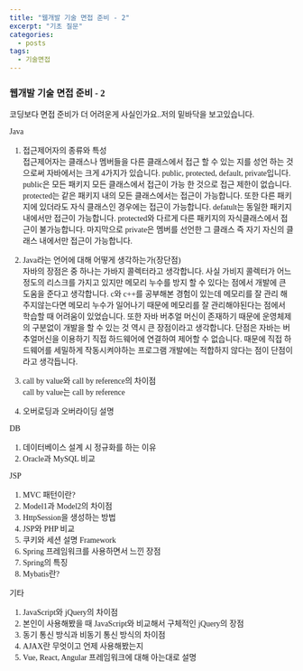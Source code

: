 ```yaml
---
title: "웹개발 기술 면접 준비 - 2"
excerpt: "기초 질문"
categories:
  - posts
tags:
  - 기술면접
---
```


<style>
@font-face { font-family: 'IBMPlexSansKR-Regular';
   src: url('https://cdn.jsdelivr.net/gh/projectnoonnu/noonfonts_20-07@1.0/IBMPlexSansKR-Regular.woff') format('woff'); font-weight: normal; font-style: normal; }
body, a, h3, h4,h1{
font-family: 'IBMPlexSansKR-Regular';
}
td{
	border: 1px solid;
}
</style>

<h3>웹개발 기술 면접 준비 - 2</h3>

코딩보다 면접 준비가 더 어려운게 사실인가요..저의 밑바닥을 보고있습니다.

Java

1. 접근제어자의 종류와 특성 <br>
   접근제어자는 클래스나 멤버들을 다른 클래스에서 접근 할 수 있는 지를 성언 하는 것으로써 자바에서는 크게 4가지가 있습니다. public, protected, default, private입니다. public은 모든 패키지 모든 클래스에서 접근이 가능 한 것으로 접근 제한이 없습니다. protected는 같은 패키지 내의 모든 클래스에서는 접근이 가능합니다. 또한 다른 패키지에 있더라도 자식 클래스인 경우에는 접근이 가능합니다. defatult는 동일한 패키지 내에서만 접근이 가능합니다. protected와 다르게 다른 패키지의 자식클래스에서 접근이 불가능합니다. 마지막으로 private은 멤버를 선언한 그 클래스 즉 자기 자신의 클래스 내에서만 접근이 가능합니다.

2. Java라는 언어에 대해 어떻게 생각하는가(장단점)<br>
   자바의 장점은 중 하나는 가바지 콜렉터라고 생각합니다. 사실 가비지 콜렉터가 어느정도의 리스크를 가지고 있지만 메모리 누수를 방지 할 수 있다는 점에서 개발에 큰 도움을 준다고 생각합니다. c와 c++를 공부해본 경험이 있는데 메모리를 잘 관리 해주지않는다면 메모리 누수가 일어나기 때문에 메모리를 잘 관리해야된다는 점에서 학습할 때 어려움이 있었습니다. 또한 자바 버추얼 머신이 존재하기 때문에 운영체제의 구분없이 개발을 할 수 있는 것 역시 큰 장점이라고 생각합니다.
   단점은 자바는 버추얼머신을 이용하기 직접 하드웨어에 연결하여 제어할 수 없습니다. 때문에 직접 하드웨어를 세밀하게 작동시켜야하는 프로그램 개발에는 적합하지 않다는 점이 단점이라고 생각듭니다.

3. call by value와 call by reference의 차이점<br>
   call by value는
   call by reference

4. 오버로딩과 오버라이딩 설명<br>

DB

1. 데이터베이스 설계 시 정규화를 하는 이유
2. Oracle과 MySQL 비교

JSP

1. MVC 패턴이란?
2. Model1과 Model2의 차이점
3. HttpSession을 생성하는 방법
4. JSP와 PHP 비교
5. 쿠키와 세션 설명
   Framework
6. Spring 프레임워크를 사용하면서 느낀 장점
7. Spring의 특징
8. Mybatis란?

기타

1. JavaScript와 jQuery의 차이점
2. 본인이 사용해봤을 때 JavaScript와 비교해서 구체적인 jQuery의 장점
3. 동기 통신 방식과 비동기 통신 방식의 차이점
4. AJAX란 무엇이고 언제 사용해봤는지
5. Vue, React, Angular 프레임워크에 대해 아는대로 설명
